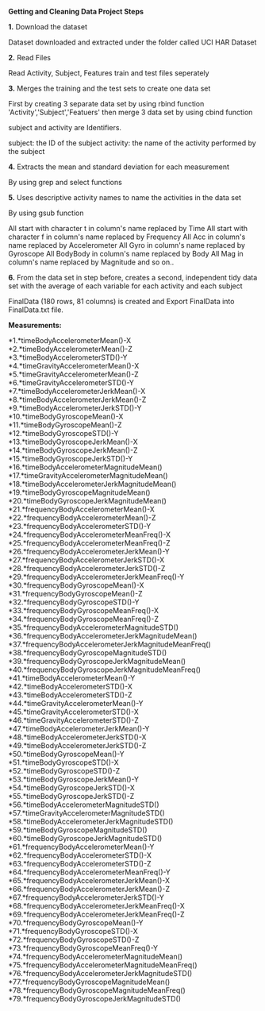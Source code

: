 **Getting and Cleaning Data Project Steps**

**1.** Download the dataset

Dataset downloaded and extracted under the folder called UCI HAR Dataset

**2.** Read Files

Read Activity, Subject, Features train and test files seperately

**3.** Merges the training and the test sets to create one data set

First by creating 3 separate data set by using rbind function
'Activity','Subject','Featuers' then merge 3 data set by using cbind
function

subject and activity are Identifiers.

subject: the ID of the subject activity: the name of the activity
performed by the subject

**4.** Extracts the mean and standard deviation for each measurement

By using grep and select functions

**5.** Uses descriptive activity names to name the activities in the
data set

By using gsub function

All start with character t in column's name replaced by Time All start
with character f in column's name replaced by Frequency All Acc in
column's name replaced by Accelerometer All Gyro in column's name
replaced by Gyroscope All BodyBody in column's name replaced by Body All
Mag in column's name replaced by Magnitude and so on..

**6.** From the data set in step before, creates a second, independent
tidy data set with the average of each variable for each activity and
each subject

FinalData (180 rows, 81 columns) is created and Export FinalData into
FinalData.txt file.

**Measurements:**

*1.*timeBodyAccelerometerMean()-X  
*2.*timeBodyAccelerometerMean()-Z  
*3.*timeBodyAccelerometerSTD()-Y  
*4.*timeGravityAccelerometerMean()-X  
*5.*timeGravityAccelerometerMean()-Z  
*6.*timeGravityAccelerometerSTD()-Y  
*7.*timeBodyAccelerometerJerkMean()-X  
*8.*timeBodyAccelerometerJerkMean()-Z  
*9.*timeBodyAccelerometerJerkSTD()-Y  
*10.*timeBodyGyroscopeMean()-X  
*11.*timeBodyGyroscopeMean()-Z  
*12.*timeBodyGyroscopeSTD()-Y  
*13.*timeBodyGyroscopeJerkMean()-X  
*14.*timeBodyGyroscopeJerkMean()-Z  
*15.*timeBodyGyroscopeJerkSTD()-Y  
*16.*timeBodyAccelerometerMagnitudeMean()  
*17.*timeGravityAccelerometerMagnitudeMean()  
*18.*timeBodyAccelerometerJerkMagnitudeMean()  
*19.*timeBodyGyroscopeMagnitudeMean()  
*20.*timeBodyGyroscopeJerkMagnitudeMean()  
*21.*frequencyBodyAccelerometerMean()-X  
*22.*frequencyBodyAccelerometerMean()-Z  
*23.*frequencyBodyAccelerometerSTD()-Y  
*24.*frequencyBodyAccelerometerMeanFreq()-X  
*25.*frequencyBodyAccelerometerMeanFreq()-Z  
*26.*frequencyBodyAccelerometerJerkMean()-Y  
*27.*frequencyBodyAccelerometerJerkSTD()-X  
*28.*frequencyBodyAccelerometerJerkSTD()-Z  
*29.*frequencyBodyAccelerometerJerkMeanFreq()-Y  
*30.*frequencyBodyGyroscopeMean()-X  
*31.*frequencyBodyGyroscopeMean()-Z  
*32.*frequencyBodyGyroscopeSTD()-Y  
*33.*frequencyBodyGyroscopeMeanFreq()-X  
*34.*frequencyBodyGyroscopeMeanFreq()-Z  
*35.*frequencyBodyAccelerometerMagnitudeSTD()  
*36.*frequencyBodyAccelerometerJerkMagnitudeMean()  
*37.*frequencyBodyAccelerometerJerkMagnitudeMeanFreq()  
*38.*frequencyBodyGyroscopeMagnitudeSTD()  
*39.*frequencyBodyGyroscopeJerkMagnitudeMean()  
*40.*frequencyBodyGyroscopeJerkMagnitudeMeanFreq()  
*41.*timeBodyAccelerometerMean()-Y  
*42.*timeBodyAccelerometerSTD()-X  
*43.*timeBodyAccelerometerSTD()-Z  
*44.*timeGravityAccelerometerMean()-Y  
*45.*timeGravityAccelerometerSTD()-X  
*46.*timeGravityAccelerometerSTD()-Z  
*47.*timeBodyAccelerometerJerkMean()-Y  
*48.*timeBodyAccelerometerJerkSTD()-X  
*49.*timeBodyAccelerometerJerkSTD()-Z  
*50.*timeBodyGyroscopeMean()-Y  
*51.*timeBodyGyroscopeSTD()-X  
*52.*timeBodyGyroscopeSTD()-Z  
*53.*timeBodyGyroscopeJerkMean()-Y  
*54.*timeBodyGyroscopeJerkSTD()-X  
*55.*timeBodyGyroscopeJerkSTD()-Z  
*56.*timeBodyAccelerometerMagnitudeSTD()  
*57.*timeGravityAccelerometerMagnitudeSTD()  
*58.*timeBodyAccelerometerJerkMagnitudeSTD()  
*59.*timeBodyGyroscopeMagnitudeSTD()  
*60.*timeBodyGyroscopeJerkMagnitudeSTD()  
*61.*frequencyBodyAccelerometerMean()-Y  
*62.*frequencyBodyAccelerometerSTD()-X  
*63.*frequencyBodyAccelerometerSTD()-Z  
*64.*frequencyBodyAccelerometerMeanFreq()-Y  
*65.*frequencyBodyAccelerometerJerkMean()-X  
*66.*frequencyBodyAccelerometerJerkMean()-Z  
*67.*frequencyBodyAccelerometerJerkSTD()-Y  
*68.*frequencyBodyAccelerometerJerkMeanFreq()-X  
*69.*frequencyBodyAccelerometerJerkMeanFreq()-Z  
*70.*frequencyBodyGyroscopeMean()-Y  
*71.*frequencyBodyGyroscopeSTD()-X  
*72.*frequencyBodyGyroscopeSTD()-Z  
*73.*frequencyBodyGyroscopeMeanFreq()-Y  
*74.*frequencyBodyAccelerometerMagnitudeMean()  
*75.*frequencyBodyAccelerometerMagnitudeMeanFreq()  
*76.*frequencyBodyAccelerometerJerkMagnitudeSTD()  
*77.*frequencyBodyGyroscopeMagnitudeMean()  
*78.*frequencyBodyGyroscopeMagnitudeMeanFreq()  
*79.*frequencyBodyGyroscopeJerkMagnitudeSTD()
